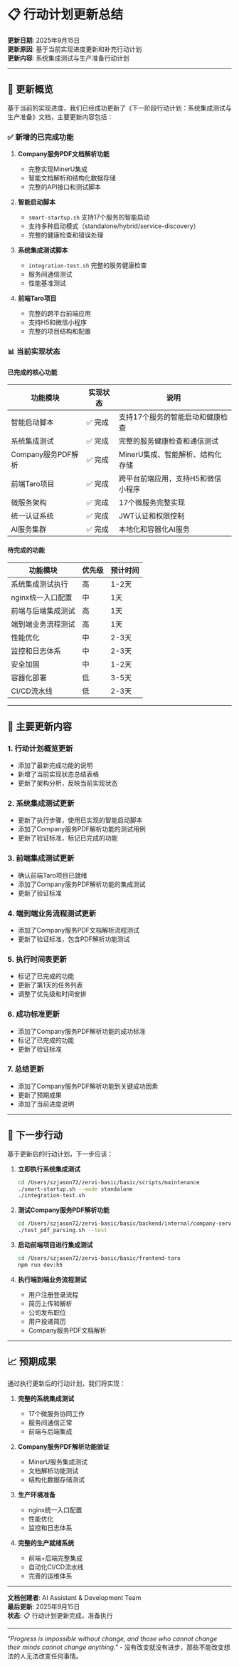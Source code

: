 # 📋 行动计划更新总结

**更新日期**: 2025年9月15日  
**更新原因**: 基于当前实现进度更新和补充行动计划  
**更新内容**: 系统集成测试与生产准备行动计划

---

## 🎯 更新概览

基于当前的实现进度，我们已经成功更新了《下一阶段行动计划：系统集成测试与生产准备》文档，主要更新内容包括：

### ✅ 新增的已完成功能
1. **Company服务PDF文档解析功能**
   - 完整实现MinerU集成
   - 智能文档解析和结构化数据存储
   - 完整的API接口和测试脚本

2. **智能启动脚本**
   - `smart-startup.sh` 支持17个服务的智能启动
   - 支持多种启动模式（standalone/hybrid/service-discovery）
   - 完整的健康检查和错误处理

3. **系统集成测试脚本**
   - `integration-test.sh` 完整的服务健康检查
   - 服务间通信测试
   - 性能基准测试

4. **前端Taro项目**
   - 完整的跨平台前端应用
   - 支持H5和微信小程序
   - 完整的项目结构和配置

### 📊 当前实现状态

#### 已完成的核心功能
| 功能模块 | 实现状态 | 说明 |
|---------|---------|------|
| 智能启动脚本 | ✅ 完成 | 支持17个服务的智能启动和健康检查 |
| 系统集成测试 | ✅ 完成 | 完整的服务健康检查和通信测试 |
| Company服务PDF解析 | ✅ 完成 | MinerU集成、智能解析、结构化存储 |
| 前端Taro项目 | ✅ 完成 | 跨平台前端应用，支持H5和微信小程序 |
| 微服务架构 | ✅ 完成 | 17个微服务完整实现 |
| 统一认证系统 | ✅ 完成 | JWT认证和权限控制 |
| AI服务集群 | ✅ 完成 | 本地化和容器化AI服务 |

#### 待完成的功能
| 功能模块 | 优先级 | 预计时间 |
|---------|--------|----------|
| 系统集成测试执行 | 高 | 1-2天 |
| nginx统一入口配置 | 中 | 1天 |
| 前端与后端集成测试 | 高 | 1天 |
| 端到端业务流程测试 | 高 | 1天 |
| 性能优化 | 中 | 2-3天 |
| 监控和日志体系 | 中 | 2-3天 |
| 安全加固 | 中 | 1-2天 |
| 容器化部署 | 低 | 3-5天 |
| CI/CD流水线 | 低 | 2-3天 |

---

## 🔄 主要更新内容

### 1. 行动计划概览更新
- 添加了最新完成功能的说明
- 新增了当前实现状态总结表格
- 更新了架构分析，反映当前实现状态

### 2. 系统集成测试更新
- 更新了执行步骤，使用已实现的智能启动脚本
- 添加了Company服务PDF解析功能的测试用例
- 更新了验证标准，标记已完成的功能

### 3. 前端集成测试更新
- 确认前端Taro项目已就绪
- 添加了Company服务PDF解析功能的集成测试
- 更新了验证标准

### 4. 端到端业务流程测试更新
- 添加了Company服务PDF文档解析流程测试
- 更新了验证标准，包含PDF解析功能测试

### 5. 执行时间表更新
- 标记了已完成的功能
- 更新了第1天的任务列表
- 调整了优先级和时间安排

### 6. 成功标准更新
- 添加了Company服务PDF解析功能的成功标准
- 标记了已完成的功能
- 更新了验证标准

### 7. 总结更新
- 添加了Company服务PDF解析功能到关键成功因素
- 更新了预期成果
- 添加了当前进度说明

---

## 🚀 下一步行动

基于更新后的行动计划，下一步应该：

1. **立即执行系统集成测试**
   ```bash
   cd /Users/szjason72/zervi-basic/basic/scripts/maintenance
   ./smart-startup.sh --mode standalone
   ./integration-test.sh
   ```

2. **测试Company服务PDF解析功能**
   ```bash
   cd /Users/szjason72/zervi-basic/basic/backend/internal/company-service
   ./test_pdf_parsing.sh --test
   ```

3. **启动前端项目进行集成测试**
   ```bash
   cd /Users/szjason72/zervi-basic/basic/frontend-taro
   npm run dev:h5
   ```

4. **执行端到端业务流程测试**
   - 用户注册登录流程
   - 简历上传和解析
   - 公司发布职位
   - 用户投递简历
   - Company服务PDF文档解析

---

## 📈 预期成果

通过执行更新后的行动计划，我们将实现：

1. **完整的系统集成测试**
   - 17个微服务协同工作
   - 服务间通信正常
   - 前端与后端集成

2. **Company服务PDF解析功能验证**
   - MinerU服务集成测试
   - 文档解析功能测试
   - 结构化数据存储测试

3. **生产环境准备**
   - nginx统一入口配置
   - 性能优化
   - 监控和日志体系

4. **完整的生产就绪系统**
   - 前端+后端完整集成
   - 自动化CI/CD流水线
   - 完善的运维体系

---

**文档创建者**: AI Assistant & Development Team  
**最后更新**: 2025年9月15日  
**状态**: 📋 行动计划更新完成，准备执行

---

*"Progress is impossible without change, and those who cannot change their minds cannot change anything."* - 没有改变就没有进步，那些不能改变想法的人无法改变任何事情。
